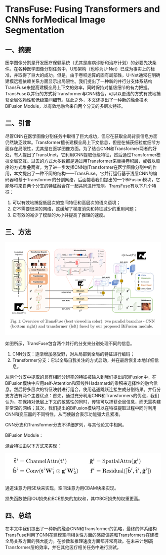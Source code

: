 # TransFuse: Fusing Transformers and CNNs forMedical Image Segmentation

## 一、摘要

​		医学图像分割是开发医疗保健系统（尤其是疾病诊断和治疗计划）的必要先决条件。在各种医学图像分割任务中，U形架构（也称为U-Net）已成为事实上的标准，并取得了巨大的成功。但是，由于卷积运算的固有局部性，U-Net通常在明确建模远程依赖关系方面显示出局限性。我们提出了一种新的并行分支体系结构TransFuse来提高建模全局上下文的效率，同时保持对低级细节的有力把握。TransFuse以并行的方式将Transformer与CNN结合，可以以更浅的方式有效地捕获全局依赖性和低级空间细节。除此之外，本文还提出了一种新的融合技术BiFusion Module，以有效地融合来自两个分支的多层次特征。

## 二、引言

​		尽管CNN在医学图像分割任务中取得了巨大成功，但它在获取全局背景信息方面仍然缺乏效率。Transformer擅长建模全局上下文信息，但是在捕获细粒度细节方面存在局限性，尤其是在医学图像方面。为了结合CNN和Transformer两者的好处，有人提出了TransUnet，它利用CNN提取低级特征，然后通过Transformer模拟全局交互。过去的方式大多数都是通过用Transformer来替换卷积层，或者以顺序的方式堆叠两者，为了进一步发挥CNN加Transformer在医学图像分割中的作用，本文提出了一种不同的结构——TransFuse。它并行运行基于浅层CNN的编码器和基于Transformer的分割网络，后面接着我们提出的一个BiFusion模块，它能够将来自两个分支的特征融合在一起共同进行预测。TransFuse有以下几个特征：

1. 可以有效地捕捉低层次的空间特征和高层次的语义语境；
2. 它不需要很深的网络，这缓解了梯度消失和特征减少的重用问题；
3. 它有效的减少了模型的大小并提高了推理的速度。

## 三、方法

![image-20210830111747915](./images/image-20210830111747915.png)

如图所示，TransFuse包含两个并行的分支来分别处理不同的信息。

1. CNN分支：逐渐增加感受野，对从局部到全局的特征进行编码；
2. Transformer分支：它以全局自我关注的方式启动，并在最后恢复本地详细信息。

从两个分支中提取的具有相同分辨率的特征被输入到我们提出的BiFusion中，在BiFusion模块中应用self-Attention和双线性Hadamard的乘积来选择性的融合信息。然后将多层次的特征映射进行组合，使用选通跳跃连接生成分割结果。并行分支方法有两个主要优点：首先，通过充分利用CNN和Transformers的优点，我们认为，在保持对低层上下文的敏感性的同时，传输可以捕获全局信息，而无需构建非常深的网络；其次，我们提出的BiFusion模块可以在特征提取过程中同时利用CNN和变压器的不同特性，从而使融合表示功能强大且紧凑。

CNN分支和Transformer分支不详细罗列，与其他论文中相同。

BiFusion Module：

混合特征由以下方式来实现：

![image-20210830114506777](./images/image-20210830114506777.png)

通道注意力用SE块来实现，空间注意力用CBAM块来实现。

损失函数使用IOU损失和BCE损失的加权和，其中BCE损失的权重更高。



## 四、总结

​		在本文中我们提出了一种新的融合CNN和Transformer的策略，最终的体系结构TransFuse利用了CNN在建模空间相关性方面的感应偏差和Transformers在建模全局关系方面的强大能力。在参数和推理速度方面都非常高效。在未来计划i高Transformer层的效率，并在其他医疗相关任务中进行测试。


